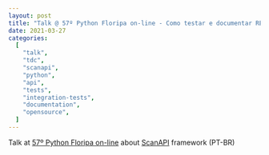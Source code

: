 ```yaml
---
layout: post
title: "Talk @ 57º Python Floripa on-line - Como testar e documentar REST APIs com ScanAPI"
date: 2021-03-27
categories:
  [
    "talk",
    "tdc",
    "scanapi",
    "python",
    "api",
    "tests",
    "integration-tests",
    "documentation",
    "opensource",
  ]
---
```


Talk at [57º Python Floripa on-line](https://www.meetup.com/Floripa-Python-Meetup/events/276866977/) about [ScanAPI](https://scanapi.dev) framework (PT-BR)

<script async class="speakerdeck-embed" data-id="01a1e605e3794afab37e779288619854" data-ratio="1.77777777777778" src="//speakerdeck.com/assets/embed.js"></script>
